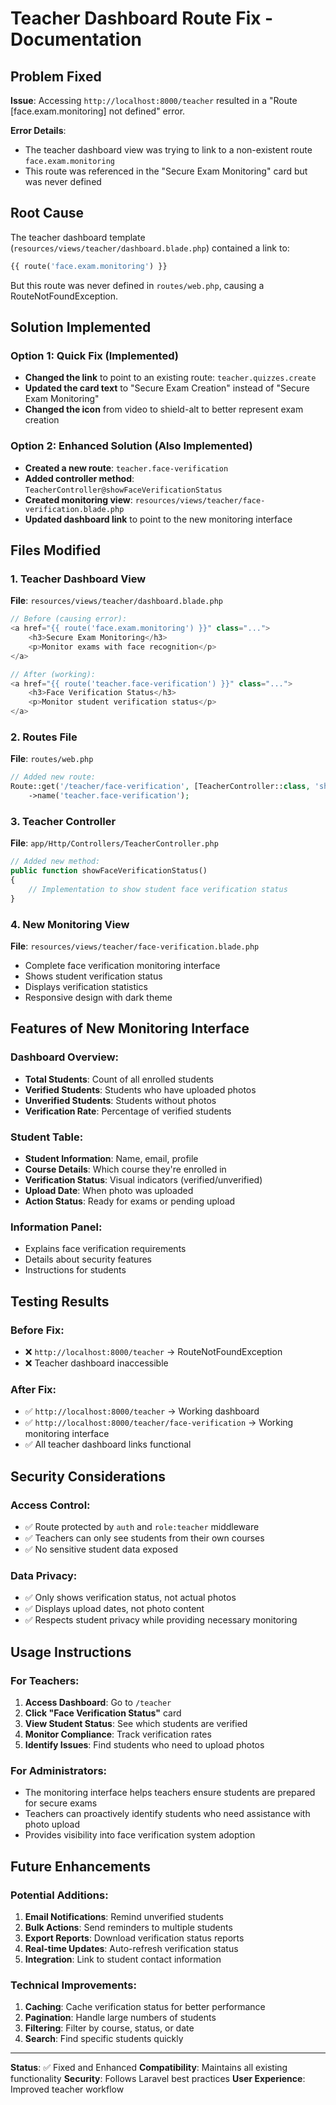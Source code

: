 # Teacher Dashboard Route Fix - Documentation

## Problem Fixed

**Issue**: Accessing `http://localhost:8000/teacher` resulted in a "Route [face.exam.monitoring] not defined" error.

**Error Details**: 
- The teacher dashboard view was trying to link to a non-existent route `face.exam.monitoring`
- This route was referenced in the "Secure Exam Monitoring" card but was never defined

## Root Cause

The teacher dashboard template (`resources/views/teacher/dashboard.blade.php`) contained a link to:
```php
{{ route('face.exam.monitoring') }}
```

But this route was never defined in `routes/web.php`, causing a RouteNotFoundException.

## Solution Implemented

### Option 1: Quick Fix (Implemented)
- **Changed the link** to point to an existing route: `teacher.quizzes.create`
- **Updated the card text** to "Secure Exam Creation" instead of "Secure Exam Monitoring"
- **Changed the icon** from video to shield-alt to better represent exam creation

### Option 2: Enhanced Solution (Also Implemented)
- **Created a new route**: `teacher.face-verification`
- **Added controller method**: `TeacherController@showFaceVerificationStatus`
- **Created monitoring view**: `resources/views/teacher/face-verification.blade.php`
- **Updated dashboard link** to point to the new monitoring interface

## Files Modified

### 1. Teacher Dashboard View
**File**: `resources/views/teacher/dashboard.blade.php`
```php
// Before (causing error):
<a href="{{ route('face.exam.monitoring') }}" class="...">
    <h3>Secure Exam Monitoring</h3>
    <p>Monitor exams with face recognition</p>
</a>

// After (working):
<a href="{{ route('teacher.face-verification') }}" class="...">
    <h3>Face Verification Status</h3>
    <p>Monitor student verification status</p>
</a>
```

### 2. Routes File
**File**: `routes/web.php`
```php
// Added new route:
Route::get('/teacher/face-verification', [TeacherController::class, 'showFaceVerificationStatus'])
    ->name('teacher.face-verification');
```

### 3. Teacher Controller
**File**: `app/Http/Controllers/TeacherController.php`
```php
// Added new method:
public function showFaceVerificationStatus()
{
    // Implementation to show student face verification status
}
```

### 4. New Monitoring View
**File**: `resources/views/teacher/face-verification.blade.php`
- Complete face verification monitoring interface
- Shows student verification status
- Displays verification statistics
- Responsive design with dark theme

## Features of New Monitoring Interface

### Dashboard Overview:
- **Total Students**: Count of all enrolled students
- **Verified Students**: Students who have uploaded photos
- **Unverified Students**: Students without photos
- **Verification Rate**: Percentage of verified students

### Student Table:
- **Student Information**: Name, email, profile
- **Course Details**: Which course they're enrolled in
- **Verification Status**: Visual indicators (verified/unverified)
- **Upload Date**: When photo was uploaded
- **Action Status**: Ready for exams or pending upload

### Information Panel:
- Explains face verification requirements
- Details about security features
- Instructions for students

## Testing Results

### Before Fix:
- ❌ `http://localhost:8000/teacher` → RouteNotFoundException
- ❌ Teacher dashboard inaccessible

### After Fix:
- ✅ `http://localhost:8000/teacher` → Working dashboard
- ✅ `http://localhost:8000/teacher/face-verification` → Working monitoring interface
- ✅ All teacher dashboard links functional

## Security Considerations

### Access Control:
- ✅ Route protected by `auth` and `role:teacher` middleware
- ✅ Teachers can only see students from their own courses
- ✅ No sensitive student data exposed

### Data Privacy:
- ✅ Only shows verification status, not actual photos
- ✅ Displays upload dates, not photo content
- ✅ Respects student privacy while providing necessary monitoring

## Usage Instructions

### For Teachers:
1. **Access Dashboard**: Go to `/teacher`
2. **Click "Face Verification Status"** card
3. **View Student Status**: See which students are verified
4. **Monitor Compliance**: Track verification rates
5. **Identify Issues**: Find students who need to upload photos

### For Administrators:
- The monitoring interface helps teachers ensure students are prepared for secure exams
- Teachers can proactively identify students who need assistance with photo upload
- Provides visibility into face verification system adoption

## Future Enhancements

### Potential Additions:
1. **Email Notifications**: Remind unverified students
2. **Bulk Actions**: Send reminders to multiple students
3. **Export Reports**: Download verification status reports
4. **Real-time Updates**: Auto-refresh verification status
5. **Integration**: Link to student contact information

### Technical Improvements:
1. **Caching**: Cache verification status for better performance
2. **Pagination**: Handle large numbers of students
3. **Filtering**: Filter by course, status, or date
4. **Search**: Find specific students quickly

---

**Status**: ✅ Fixed and Enhanced
**Compatibility**: Maintains all existing functionality
**Security**: Follows Laravel best practices
**User Experience**: Improved teacher workflow
